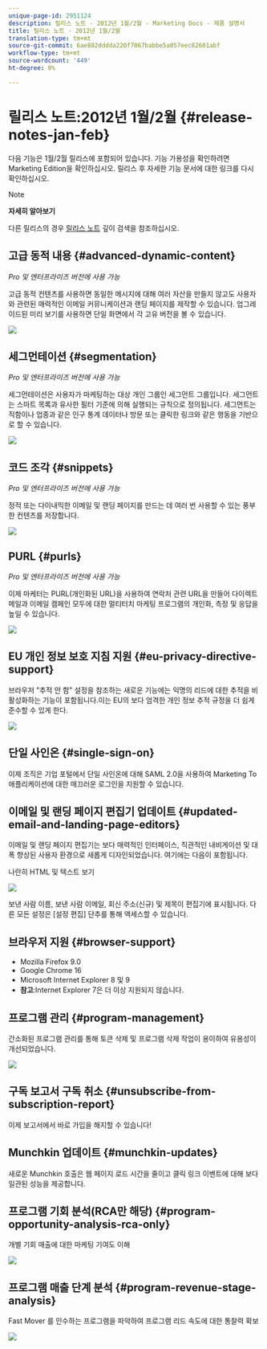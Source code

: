 ```yaml
---
unique-page-id: 2951124
description: 릴리스 노트 - 2012년 1월/2월 - Marketing Docs - 제품 설명서
title: 릴리스 노트 - 2012년 1월/2월
translation-type: tm+mt
source-git-commit: 6ae882dddda220f7067babbe5a057eec82601abf
workflow-type: tm+mt
source-wordcount: '449'
ht-degree: 0%

---
```



# 릴리스 노트:2012년 1월/2월 {#release-notes-jan-feb}

다음 기능은 1월/2월 릴리스에 포함되어 있습니다. 기능 가용성을 확인하려면 Marketing Edition을 확인하십시오. 릴리스 후 자세한 기능 문서에 대한 링크를 다시 확인하십시오.

>[!NOTE]
>
>**자세히 알아보기**
>
>다른 릴리스의 경우 [릴리스 노트](https://docs.marketo.com/display/docs/release+notes) 깊이 검색을 참조하십시오.

## 고급 동적 내용 {#advanced-dynamic-content}

*Pro 및 엔터프라이즈 버전에 사용 가능*

고급 동적 컨텐츠를 사용하면 동일한 메시지에 대해 여러 자산을 만들지 않고도 사용자와 관련된 매력적인 이메일 커뮤니케이션과 랜딩 페이지를 제작할 수 있습니다. 업그레이드된 미리 보기를 사용하면 단일 화면에서 각 고유 버전을 볼 수 있습니다.

![](assets/image2014-9-23-9-3a50-3a27.png)

## 세그먼테이션 {#segmentation}

*Pro 및 엔터프라이즈 버전에 사용 가능*

세그먼테이션은 사용자가 마케팅하는 대상 개인 그룹인 세그먼트 그룹입니다. 세그먼트는 스마트 목록과 유사한 필터 기준에 의해 실행되는 규칙으로 정의됩니다. 세그먼트는 직함이나 업종과 같은 인구 통계 데이터나 방문 또는 클릭한 링크와 같은 행동을 기반으로 할 수 있습니다.

![](assets/image2014-9-23-9-3a50-3a42.png)

## 코드 조각 {#snippets}

*Pro 및 엔터프라이즈 버전에 사용 가능*

정적 또는 다이내믹한 이메일 및 랜딩 페이지를 만드는 데 여러 번 사용할 수 있는 풍부한 컨텐츠를 저장합니다.

![](assets/image2014-9-23-9-3a50-3a58.png)

## PURL {#purls}

*Pro 및 엔터프라이즈 버전에 사용 가능*

이제 마케터는 PURL(개인화된 URL)을 사용하여 연락처 관련 URL을 만들어 다이렉트 메일과 이메일 캠페인 모두에 대한 멀티터치 마케팅 프로그램의 개인화, 측정 및 응답을 높일 수 있습니다.

![](assets/image2014-9-23-9-3a51-3a11.png)

## EU 개인 정보 보호 지침 지원 {#eu-privacy-directive-support}

브라우저 &quot;추적 안 함&quot; 설정을 참조하는 새로운 기능에는 익명의 리드에 대한 추적을 비활성화하는 기능이 포함됩니다.이는 EU의 보다 엄격한 개인 정보 추적 규정을 더 쉽게 준수할 수 있게 한다.

![](assets/image2014-9-23-9-3a51-3a32.png)

## 단일 사인온 {#single-sign-on}

이제 조직은 기업 포털에서 단일 사인온에 대해 SAML 2.0을 사용하여 Marketing To 애플리케이션에 대한 매끄러운 로그인을 지원할 수 있습니다.

## 이메일 및 랜딩 페이지 편집기 업데이트 {#updated-email-and-landing-page-editors}

이메일 및 랜딩 페이지 편집기는 보다 매력적인 인터페이스, 직관적인 내비게이션 및 대폭 향상된 사용자 환경으로 새롭게 디자인되었습니다. 여기에는 다음이 포함됩니다.

나란히 HTML 및 텍스트 보기

![](assets/image2014-9-23-9-3a51-3a54.png)

보낸 사람 이름, 보낸 사람 이메일, 회신 주소(신규) 및 제목이 편집기에 표시됩니다. 다른 모든 설정은 [설정 편집] 단추를 통해 액세스할 수 있습니다.

## 브라우저 지원 {#browser-support}

* Mozilla Firefox 9.0
* Google Chrome 16
* Microsoft Internet Explorer 8 및 9
* **참고**:Internet Explorer 7은 더 이상 지원되지 않습니다.

## 프로그램 관리 {#program-management}

간소화된 프로그램 관리를 통해 토큰 삭제 및 프로그램 삭제 작업이 용이하여 유용성이 개선되었습니다.

![](assets/image2014-9-23-9-3a52-3a11.png)

## 구독 보고서 구독 취소 {#unsubscribe-from-subscription-report}

이제 보고서에서 바로 가입을 해지할 수 있습니다!

## Munchkin 업데이트 {#munchkin-updates}

새로운 Munchkin 호출은 웹 페이지 로드 시간을 줄이고 클릭 링크 이벤트에 대해 보다 일관된 성능을 제공합니다.

## 프로그램 기회 분석(RCA만 해당) {#program-opportunity-analysis-rca-only}

개별 기회 매출에 대한 마케팅 기여도 이해

![](assets/image2014-9-23-9-3a52-3a30.png)

## 프로그램 매출 단계 분석 {#program-revenue-stage-analysis}

Fast Mover 를 인수하는 프로그램을 파악하여 프로그램 리드 속도에 대한 통찰력 확보

![](assets/image2014-9-23-9-3a52-3a47.png)

